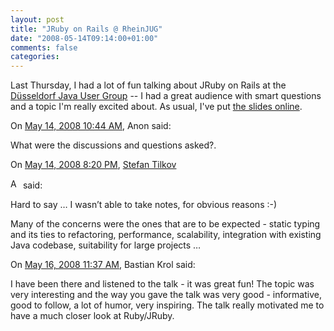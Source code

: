 ```yaml
---
layout: post
title: "JRuby on Rails @ RheinJUG"
date: "2008-05-14T09:14:00+01:00"
comments: false
categories: 
---
```


<p>Last Thursday, I had a lot of fun talking about JRuby on Rails at the <a href="http://www.rheinjug.de/">Düsseldorf Java User Group</a> -- I had a great audience with smart questions and a topic I'm really excited about. As usual, I've put <a href="/blog/st/presentations/2008/2008-05-09-JRuby--JUGD.pdf">the slides online</a>.</p>

<section class="comments">



<div class="comment" id="comment-1710">
On <a href="#comment-1710" title="Permalink to this comment">May 14, 2008 10:44 AM</a>, Anon
said:
<p>What were the discussions and questions asked?.</p>


<div class="comment" id="comment-1711">
On <a href="#comment-1711" title="Permalink to this comment">May 14, 2008  8:20 PM</a>, <a href="/blog/st/">Stefan Tilkov</a>

<a href="/blog/st/" class="commenter-profile"><img src="/mt4/mt-static/images/comment/mt_logo.png" height="16" alt="Author Profile Page" width="16" /></a>
said:
<p>Hard to say &#8230; I wasn&#8217;t able to take notes, for obvious reasons :-)</p>

<p>Many of the concerns were the ones that are to be expected - static typing and its ties to refactoring, performance, scalability, integration with existing Java codebase, suitability for large projects &#8230; </p>


<div class="comment" id="comment-1713">
On <a href="#comment-1713" title="Permalink to this comment">May 16, 2008 11:37 AM</a>, Bastian Krol
said:
<p>I have been there and listened to the talk - it was great fun! The topic was very interesting and the way you gave the talk was very good - informative, good to follow, a lot of humor, very inspiring. The talk really motivated me to have a much closer look at Ruby/JRuby.</p>


</section>

